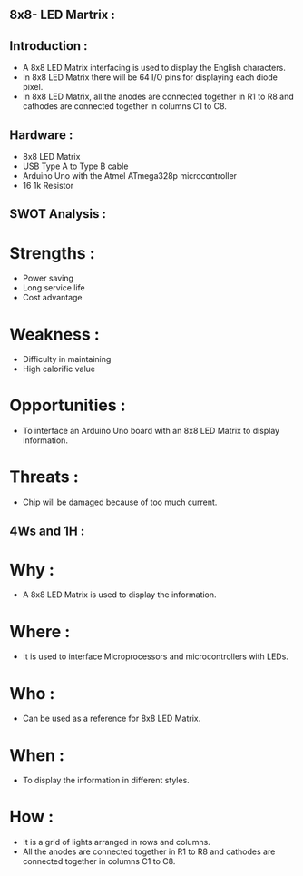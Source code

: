 ## 8x8- LED Martrix :

## Introduction :
- A 8x8 LED Matrix interfacing is used to display the English characters. 
- In 8x8 LED Matrix there will be 64 I/O pins for displaying each diode pixel.
- In 8x8 LED Matrix, all the anodes are connected together in R1 to R8 and cathodes are connected together in columns C1 to C8.


## Hardware :
- 8x8 LED Matrix
- USB Type A to Type B cable
- Arduino Uno with the Atmel ATmega328p microcontroller
- 16 1k Resistor


## SWOT Analysis : 
# Strengths :
- Power saving
- Long service life
- Cost advantage

# Weakness :
- Difficulty in maintaining
- High calorific value

# Opportunities : 
- To interface an Arduino Uno board with an 8x8 LED Matrix to display information.

# Threats :
- Chip will be damaged because of too much current.


## 4Ws and 1H :
# Why :
- A 8x8 LED Matrix is used to display the information.

# Where :
- It is used to interface Microprocessors and microcontrollers with LEDs.

# Who :
- Can be used as a reference for 8x8 LED Matrix.

# When :
- To display the information in different styles.

# How :
- It is a grid of lights arranged in rows and columns.
- All the anodes are connected together in R1 to R8 and cathodes are connected together in columns C1 to C8.

